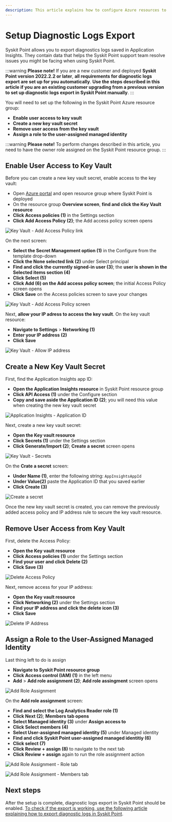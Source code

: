 ```yaml
---
description: This article explains how to configure Azure resources to enable diagnostic logs export in Syskit Point.
---
```


# Setup Diagnostic Logs Export

Syskit Point allows you to export diagnostics logs saved in Application Insights. They contain data that helps the Syskit Point support team resolve issues you might be facing when using Syskit Point. 

:::warning
**Please note!**
If you are a new customer and deployed **Syskit Point version 2022.2.2 or later**, **all requirements for diagnostic logs export are set up for you automatically**.
**Use the steps described in this article if you are an existing customer upgrading from a previous version to set up diagnostic logs export in Syskit Point manually**.
:::

You will need to set up the following in the Syskit Point Azure resource group:
* **Enable user access to key vault**
* **Create a new key vault secret**
* **Remove user access from the key vault**
* **Assign a role to the user-assigned managed identity**

:::warning
**Please note!**
To perform changes described in this article, you need to have the owner role assigned on the Syskit Point resource group.
:::
 
## Enable User Access to Key Vault

Before you can create a new key vault secret, enable access to the key vault:
* Open [Azure portal](https://portal.azure.com/) and open resource group where Syskit Point is deployed
* On the resource group **Overview screen**, **find and click the Key Vault resource**
* **Click Access policies (1)** in the Settings section
* **Click Add Access Policy (2)**; the Add access policy screen opens

![Key Vault - Add Access Policy link](../../static/img/setup-diagnostic-logs-export-add-access-policy.png)

On the next screen:
* **Select the Secret Management option (1)** in the Configure from the template drop-down
* **Click the None selected link (2)** under Select principal
* **Find and click the currently signed-in user (3)**; the **user is shown in the Selected items section (4)**
* **Click Select (5)**
* **Click Add (6) on the Add access policy screen**; the initial Access Policy screen opens
* **Click Save** on the Access policies screen to save your changes

![Key Vault - Add Access Policy screen](../../static/img/setup-diagnostic-logs-export-select-principal.png)

Next, **allow your IP adress to access the key vault**. On the key vault resource:
* **Navigate to Settings** > **Networking (1)**
* **Enter your IP address (2)**
* **Click Save**

![Key Vault - Allow IP address](../../static/img/setup-diagnostic-logs-export-add-ip-address.png)
 
## Create a New Key Vault Secret

First, find the Application Insights app ID:
* **Open the Application Insights resource** in Syskit Point resource group
* **Click API Access (1)** under the Configure section
* **Copy and save aside the Application ID (2)**; you will need this value when creating the new key vault secret

![Application Insights - Application ID](../../static/img/setup-diagnostic-logs-export-application-id.png)

Next, create a new key vault secret:
* **Open the Key vault resource**
* **Click Secrets (1)** under the Settings section
* **Click Generate/Import (2)**; **Create a secret** screen opens

![Key Vault - Secrets](../../static/img/setup-diagnostic-logs-export-secrets.png)

On the **Crate a secret** screen:
* **Under Name (1)**, enter the following string: `AppInsightsAppId`
* **Under Value(2)** paste the Application ID that you saved earlier
* **Click Create (3)**

![Create a secret](../../static/img/setup-diagnostic-logs-export-create-secret.png)

Once the new key vault secret is created, you can remove the previously added access policy and IP address rule to secure the key vault resource.
 
## Remove User Access from Key Vault

First, delete the Access Policy:
* **Open the Key vault resource**
* **Click Access policies (1)** under the Settings section
* **Find your user and click Delete (2)**
* **Click Save (3)**

![Delete Access Policy](../../static/img/setup-diagnostic-logs-export-delete-access-policy.png)

Next, remove access for your IP address:
* **Open the Key vault resource**
* **Click Networking (2)** under the Settings section
* **Find your IP address and click the delete icon (3)**
* **Click Save**

![Delete IP Address](../../static/img/setup-diagnostic-logs-export-delete-ip-address.png)
 
## Assign a Role to the User-Assigned Managed Identity

Last thing left to do is assign 
* **Navigate to Syskit Point resource group**
* **Click Access control (IAM) (1)** in the left menu
* **Add** > **Add role assignment (2)**; **Add role assingment** screen opens

![Add Role Assignment](../../static/img/setup-diagnostic-logs-export-add-role.png)

On the **Add role assignment** screen:
* **Find and select the Log Analytics Reader role (1)**
* **Click Next (2)**; **Members tab opens**
* **Select Managed identity (3)** under **Assign access to**
* **Click Select members (4)**
* **Select User-assigned managed identity (5)** under Managed identity
* **Find and click Syskit Point user-assigned managed identitiy (6)**
* **Click select (7)**
* **Click Review + assign (8)** to navigate to the next tab
* **Click Review + assign** again to run the role assignment action

![Add Role Assignment - Role tab](../../static/img/setup-diagnostic-logs-export-add-role-assignment-1.png)

![Add Role Assignment - Members tab](../../static/img/setup-diagnostic-logs-export-add-role-assignment-2.png)

## Next steps

After the setup is complete, diagnostic logs export in Syskit Point should be enabled. 
[To check if the export is working, use the following article explaining how to export diagnostic logs in Syskit Point](export-diagnostic-logs.md).
